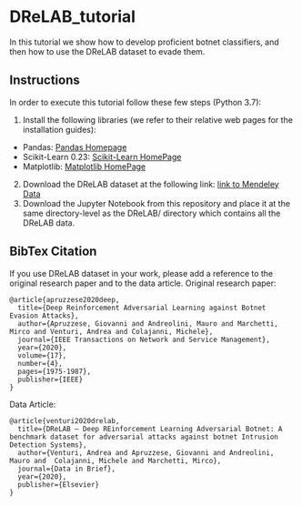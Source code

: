 # DReLAB_tutorial
In this tutorial we show how to develop proficient botnet classifiers, and then how to use the DReLAB dataset to evade them. 

## Instructions
In order to execute this tutorial follow these few steps (Python 3.7):
1. Install the following libraries (we refer to their relative web pages for the installation guides):
  * Pandas: [Pandas Homepage](https://pandas.pydata.org/pandas-docs/stable/index.html)
  * Scikit-Learn 0.23: [Scikit-Learn HomePage](https://scikit-learn.org/stable/)
  * Matplotlib: [Matplotlib HomePage](https://matplotlib.org/index.html)
2. Download the DReLAB dataset at the following link: [link to Mendeley Data](https://data.mendeley.com/datasets/nf22d786tj/1)
3. Download the Jupyter Notebook from this repository and place it at the same directory-level as the DReLAB/ directory which contains all the DReLAB data.

## BibTex Citation
If you use DReLAB dataset in your work, please add a reference to the original research paper and to the data article.
Original research paper:
```
@article{apruzzese2020deep,
  title={Deep Reinforcement Adversarial Learning against Botnet Evasion Attacks},
  author={Apruzzese, Giovanni and Andreolini, Mauro and Marchetti, Mirco and Venturi, Andrea and Colajanni, Michele},
  journal={IEEE Transactions on Network and Service Management},
  year={2020},
  volume={17},
  number={4},
  pages={1975-1987},
  publisher={IEEE}
}
```
Data Article:
```
@article{venturi2020drelab,
  title={DReLAB – Deep REinforcement Learning Adversarial Botnet: A benchmark dataset for adversarial attacks against botnet Intrusion Detection Systems},
  author={Venturi, Andrea and Apruzzese, Giovanni and Andreolini, Mauro and  Colajanni, Michele and Marchetti, Mirco},
  journal={Data in Brief},
  year={2020},
  publisher={Elsevier}
}
```
